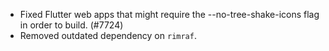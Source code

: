 - Fixed Flutter web apps that might require the --no-tree-shake-icons flag in order to build. (#7724)
- Removed outdated dependency on `rimraf`.
